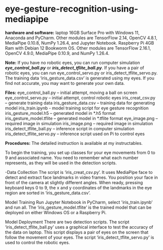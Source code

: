 # eye-gesture-recognition-using-mediapipe
**hardware and software:**
laptop 16GB Surface Pro with Windows 11, Anaconda and PyCharm. Other modules are TensorFlow 2.14, OpenCV 4.8.1, MediaPipe 0.10.8, NumPy 1.26.4, and Jupyter Notebook.
Raspberry Pi 4GB Ram with Debian 12 Bookworm OS. Other modules are TensorFlow 2.16.1, OpenCV 4.9.0, MediaPipe 0.10.9, and NumPy 1.26.4.

**Note:**
If you have no robotic eyes, you can run computer simulation ***eye_control_ball.py*** or ***iris_detect_tflite_ball.py***.
If you have a pair of robotic eyes, you can run eye_control_servo.py or iris_detect_tflite_servo.py.
The training data ‘iris_gesture_data.csv’ is generated using my eyes. If you find not accurate, you may want to generate your own data.

**Files:**
eye_control_ball.py – initial attempt, moving a ball on screen
eye_control_servo.py – initial attempt, control robotic eyes
iris_creat_csv.py – generate training data
iris_gesture_data.csv – training data for generating model
iris_train.ipynb - model training script for eye gesture recognition
iris_gesture_model.h5 – generated model in *.h5 format
iris_gesture_model.tflite – generated model in *.tflite format
eye_image.png – required image in simulation
iris_image.png – required image in simulation	
iris_detect_tflite_ball.py – inference script in computer simulation
iris_detect_tflite_servo.py – inference script used on Pi to control eyes

**Procedures:**
The detailed instruction is available at my instructables.

To begin the training, you set up classes for your eye movements from 0 to 9 and associated name. You need to remember what each number represents, as they will be used in the detection scripts.

-Data Collection
The script is ‘iris_creat_csv.py’. It uses MediaPipe face to detect and extract face landmarks in video frames. You position your face in front of the camera at slightly different angles. When ready, pressing keyboard keys 0 to 9, the x and y coordinates of the landmarks in the eye region are sorted in ‘iris_gesture_data.csv’.

Model Training
Run Jupyter Notebook in PyCharm, select 'iris_train.ipynb’ and run all. The ‘iris_gesture_model.tflite’ is the trained model that can be deployed on either Windows OS or a Raspberry Pi.

Model Deployment
There are two detection scripts. The script ‘iris_detect_tflite_ball.py’ uses a graphical interface to test the accuracy of the data on laptop. This script displays a pair of eyes on the screen that follow the movement of your eyes. The script ‘iris_detect_tflite_servo.py’ is used to control the robotic eyes.
